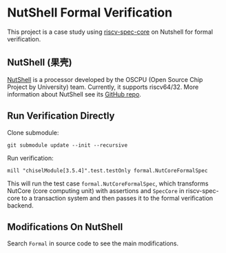 # NutShell Formal Verification

This project is a case study using
[riscv-spec-core](https://github.com/iscas-tis/riscv-spec-core) on Nutshell for
formal verification.

## NutShell (果壳)

[NutShell](https://github.com/OSCPU/NutShell) is a processor developed by the
OSCPU (Open Source Chip Project by University) team.
Currently, it supports riscv64/32.
More information about NutShell see its
[GitHub repo](https://github.com/OSCPU/NutShell).

## Run Verification Directly

Clone submodule:

```shell
git submodule update --init --recursive
```

Run verification:

```shell
mill "chiselModule[3.5.4]".test.testOnly formal.NutCoreFormalSpec
```

This will run the test case `formal.NutCoreFormalSpec`, which transforms NutCore
(core computing unit) with assertions and `SpecCore` in riscv-spec-core to a
transaction system and then passes it to the formal verification backend.

## Modifications On NutShell

Search `Formal` in source code to see the main modifications.
